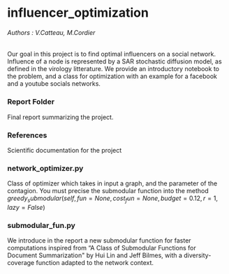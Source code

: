 # influencer_optimization

###### Authors : V.Catteau, M.Cordier
Our goal in this project is to find optimal influencers on a social network. Influence of a node is represented by a SAR stochastic diffusion model, as defined in the virology litterature. We provide an introductory notebook to the problem, and a class for optimization with an example for a facebook and a youtube socials networks.

### Report Folder
Final report summarizing the project.

### References
Scientific documentation for the project

### network_optimizer.py
Class of optimizer which takes in input a graph, and the parameter of the contagion. You must precise the submodular function into the method $greedy_submodular(self, fun=None, cost_fun=None, budget=0.12, r=1, lazy=False)$

### submodular_fun.py
We introduce in the report a new submodular function for faster computations inspired from “A Class of Submodular Functions for Document Summarization" by Hui Lin and Jeff Bilmes, with a diversity-coverage function adapted to the network context.
